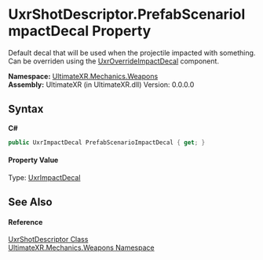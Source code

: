 # UxrShotDescriptor.PrefabScenarioImpactDecal Property 
 

Default decal that will be used when the projectile impacted with something. Can be overriden using the <a href="T_UltimateXR_Mechanics_Weapons_UxrOverrideImpactDecal">UxrOverrideImpactDecal</a> component.

**Namespace:**&nbsp;<a href="N_UltimateXR_Mechanics_Weapons">UltimateXR.Mechanics.Weapons</a><br />**Assembly:**&nbsp;UltimateXR (in UltimateXR.dll) Version: 0.0.0.0

## Syntax

**C#**<br />
``` C#
public UxrImpactDecal PrefabScenarioImpactDecal { get; }
```


#### Property Value
Type: <a href="T_UltimateXR_Mechanics_Weapons_UxrImpactDecal">UxrImpactDecal</a>

## See Also


#### Reference
<a href="T_UltimateXR_Mechanics_Weapons_UxrShotDescriptor">UxrShotDescriptor Class</a><br /><a href="N_UltimateXR_Mechanics_Weapons">UltimateXR.Mechanics.Weapons Namespace</a><br />